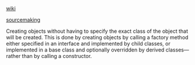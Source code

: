 [wiki](https://en.wikipedia.org/wiki/Factory_method_pattern#Overview)

[sourcemaking](https://sourcemaking.com/design_patterns/builder)

Creating objects without having to specify the exact class of the object that will be created. This is done by creating objects by calling a factory method either specified in an interface and implemented by child classes, or implemented in a base class and optionally overridden by derived classes—rather than by calling a constructor.
